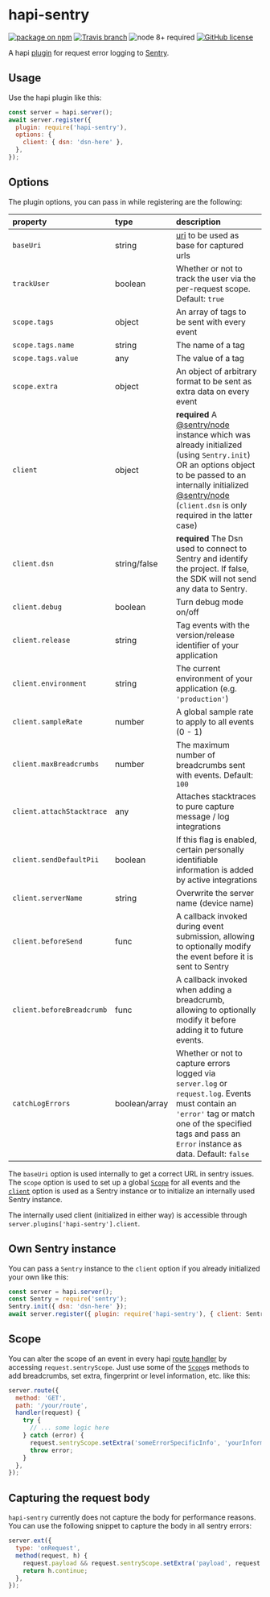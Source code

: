 # hapi-sentry

[![package on npm](https://img.shields.io/npm/v/hapi-sentry.svg)](https://www.npmjs.com/package/hapi-sentry)
[![Travis branch](https://travis-ci.com/hydra-newmedia/hapi-sentry.svg?branch=master)](https://travis-ci.com/hydra-newmedia/hapi-sentry)
![node 8+ required](https://img.shields.io/badge/node-8%2B-brightgreen.svg)
[![GitHub license](https://img.shields.io/badge/license-MIT-blue.svg)](https://raw.githubusercontent.com/hydra-newmedia/hapi-sentry/master/LICENSE)

A hapi [plugin](https://hapijs.com/api#plugins) for
request error logging to [Sentry](https://sentry.io/).

## Usage

Use the hapi plugin like this:
```JavaScript
const server = hapi.server();
await server.register({
  plugin: require('hapi-sentry'),
  options: {
    client: { dsn: 'dsn-here' },
  },
});
```

## Options

The plugin options, you can pass in while registering are the following:

| property                  | type         | description                                                                                                                  |
|:--------------------------|:-------------|:-----------------------------------------------------------------------------------------------------------------------------|
| `baseUri`                 | string       | [uri](https://github.com/hapijs/joi/blob/master/API.md#stringurioptions) to be used as base for captured urls                |
| `trackUser`               | boolean      | Whether or not to track the user via the per-request scope. Default: `true`                                                  |
| `scope.tags`              | object       | An array of tags to be sent with every event                                                                                 |
| `scope.tags.name`         | string       | The name of a tag                                                                                                            |
| `scope.tags.value`        | any          | The value of a tag                                                                                                           |
| `scope.extra`             | object       | An object of arbitrary format to be sent as extra data on every event                                                        |
| `client`                  | object       | **required** A [@sentry/node](https://www.npmjs.com/package/@sentry/node) instance which was already initialized (using `Sentry.init`) OR an options object to be passed to an internally initialized [@sentry/node](https://www.npmjs.com/package/@sentry/node) (`client.dsn` is only required in the latter case) |
| `client.dsn`              | string/false | **required** The Dsn used to connect to Sentry and identify the project. If false, the SDK will not send any data to Sentry. |
| `client.debug`            | boolean      | Turn debug mode on/off                                                                                                       |
| `client.release`          | string       | Tag events with the version/release identifier of your application                                                           |
| `client.environment`      | string       | The current environment of your application (e.g. `'production'`)                                                            |
| `client.sampleRate`       | number       | A global sample rate to apply to all events (0 - 1)                                                                          |
| `client.maxBreadcrumbs`   | number       | The maximum number of breadcrumbs sent with events. Default: `100`                                                           |
| `client.attachStacktrace` | any          | Attaches stacktraces to pure capture message / log integrations                                                              |
| `client.sendDefaultPii`   | boolean      | If this flag is enabled, certain personally identifiable information is added by active integrations                         |
| `client.serverName`       | string       | Overwrite the server name (device name)                                                                                      |
| `client.beforeSend`       | func         | A callback invoked during event submission, allowing to optionally modify the event before it is sent to Sentry              |
| `client.beforeBreadcrumb` | func         | A callback invoked when adding a breadcrumb, allowing to optionally modify it before adding it to future events.             |
| `catchLogErrors` | boolean/array | Whether or not to capture errors logged via `server.log` or `request.log`. Events must contain an `'error'` tag or match one of the specified tags and pass an `Error` instance as data. Default: `false` |

The `baseUri` option is used internally to get a correct URL in sentry issues.
The `scope` option is used to set up a global
[`Scope`](http://getsentry.github.io/sentry-javascript/classes/hub.scope.html)
for all events and the
[`client`](http://getsentry.github.io/sentry-javascript/interfaces/node.nodeoptions.html) option
is used as a Sentry instance or to initialize an internally used Sentry instance.

The internally used client (initialized in either way) is accessible through
`server.plugins['hapi-sentry'].client`.

## Own Sentry instance

You can pass a `Sentry` instance to  the `client` option if you already initialized your own like this:

```js
const server = hapi.server();
const Sentry = require('sentry');
Sentry.init({ dsn: 'dsn-here' });
await server.register({ plugin: require('hapi-sentry'), { client: Sentry } });
```

## Scope

You can alter the scope of an event in every
hapi [route handler](https://hapijs.com/api#route.options.handler)
by accessing `request.sentryScope`.
Just use some of the [`Scope`](http://getsentry.github.io/sentry-javascript/classes/hub.scope.html)s
methods to add breadcrumbs, set extra, fingerprint or level information, etc. like this:

```JavaScript
server.route({
  method: 'GET',
  path: '/your/route',
  handler(request) {
    try {
      // ... some logic here
    } catch (error) {
      request.sentryScope.setExtra('someErrorSpecificInfo', 'yourInformation');
      throw error;
    }
  },
});
```

## Capturing the request body

`hapi-sentry` currently does not capture the body for performance reasons. You can use the following snippet to capture the body in all sentry errors:

```js
server.ext({
  type: 'onRequest',
  method(request, h) {
    request.payload && request.sentryScope.setExtra('payload', request.payload);
    return h.continue;
  },
});
```
